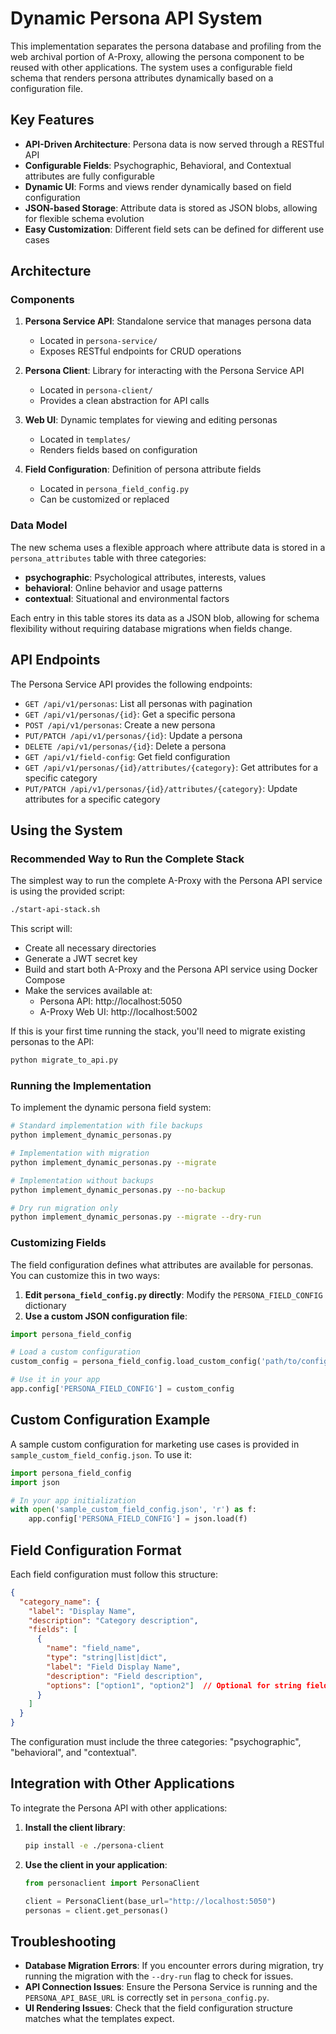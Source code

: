 # Dynamic Persona API System

This implementation separates the persona database and profiling from the web archival portion of A-Proxy, allowing the persona component to be reused with other applications. The system uses a configurable field schema that renders persona attributes dynamically based on a configuration file.

## Key Features

- **API-Driven Architecture**: Persona data is now served through a RESTful API
- **Configurable Fields**: Psychographic, Behavioral, and Contextual attributes are fully configurable
- **Dynamic UI**: Forms and views render dynamically based on field configuration
- **JSON-based Storage**: Attribute data is stored as JSON blobs, allowing for flexible schema evolution
- **Easy Customization**: Different field sets can be defined for different use cases

## Architecture

### Components

1. **Persona Service API**: Standalone service that manages persona data
   - Located in `persona-service/`
   - Exposes RESTful endpoints for CRUD operations

2. **Persona Client**: Library for interacting with the Persona Service API
   - Located in `persona-client/`
   - Provides a clean abstraction for API calls

3. **Web UI**: Dynamic templates for viewing and editing personas
   - Located in `templates/`
   - Renders fields based on configuration

4. **Field Configuration**: Definition of persona attribute fields
   - Located in `persona_field_config.py`
   - Can be customized or replaced

### Data Model

The new schema uses a flexible approach where attribute data is stored in a `persona_attributes` table with three categories:

- **psychographic**: Psychological attributes, interests, values
- **behavioral**: Online behavior and usage patterns
- **contextual**: Situational and environmental factors

Each entry in this table stores its data as a JSON blob, allowing for schema flexibility without requiring database migrations when fields change.

## API Endpoints

The Persona Service API provides the following endpoints:

- `GET /api/v1/personas`: List all personas with pagination
- `GET /api/v1/personas/{id}`: Get a specific persona
- `POST /api/v1/personas`: Create a new persona
- `PUT/PATCH /api/v1/personas/{id}`: Update a persona
- `DELETE /api/v1/personas/{id}`: Delete a persona
- `GET /api/v1/field-config`: Get field configuration
- `GET /api/v1/personas/{id}/attributes/{category}`: Get attributes for a specific category
- `PUT/PATCH /api/v1/personas/{id}/attributes/{category}`: Update attributes for a specific category

## Using the System

### Recommended Way to Run the Complete Stack

The simplest way to run the complete A-Proxy with the Persona API service is using the provided script:

```bash
./start-api-stack.sh
```

This script will:
- Create all necessary directories
- Generate a JWT secret key
- Build and start both A-Proxy and the Persona API service using Docker Compose
- Make the services available at:
  - Persona API: http://localhost:5050
  - A-Proxy Web UI: http://localhost:5002

If this is your first time running the stack, you'll need to migrate existing personas to the API:

```bash
python migrate_to_api.py
```

### Running the Implementation

To implement the dynamic persona field system:

```bash
# Standard implementation with file backups
python implement_dynamic_personas.py

# Implementation with migration
python implement_dynamic_personas.py --migrate

# Implementation without backups
python implement_dynamic_personas.py --no-backup

# Dry run migration only
python implement_dynamic_personas.py --migrate --dry-run
```

### Customizing Fields

The field configuration defines what attributes are available for personas. You can customize this in two ways:

1. **Edit `persona_field_config.py` directly**: Modify the `PERSONA_FIELD_CONFIG` dictionary
2. **Use a custom JSON configuration file**:

```python
import persona_field_config

# Load a custom configuration
custom_config = persona_field_config.load_custom_config('path/to/config.json')

# Use it in your app
app.config['PERSONA_FIELD_CONFIG'] = custom_config
```

## Custom Configuration Example

A sample custom configuration for marketing use cases is provided in `sample_custom_field_config.json`. To use it:

```python
import persona_field_config
import json

# In your app initialization
with open('sample_custom_field_config.json', 'r') as f:
    app.config['PERSONA_FIELD_CONFIG'] = json.load(f)
```

## Field Configuration Format

Each field configuration must follow this structure:

```json
{
  "category_name": {
    "label": "Display Name",
    "description": "Category description",
    "fields": [
      {
        "name": "field_name",
        "type": "string|list|dict",
        "label": "Field Display Name",
        "description": "Field description",
        "options": ["option1", "option2"]  // Optional for string fields
      }
    ]
  }
}
```

The configuration must include the three categories: "psychographic", "behavioral", and "contextual".

## Integration with Other Applications

To integrate the Persona API with other applications:

1. **Install the client library**:
   ```bash
   pip install -e ./persona-client
   ```

2. **Use the client in your application**:
   ```python
   from personaclient import PersonaClient
   
   client = PersonaClient(base_url="http://localhost:5050")
   personas = client.get_personas()
   ```

## Troubleshooting

- **Database Migration Errors**: If you encounter errors during migration, try running the migration with the `--dry-run` flag to check for issues.
- **API Connection Issues**: Ensure the Persona Service is running and the `PERSONA_API_BASE_URL` is correctly set in `persona_config.py`.
- **UI Rendering Issues**: Check that the field configuration structure matches what the templates expect.
